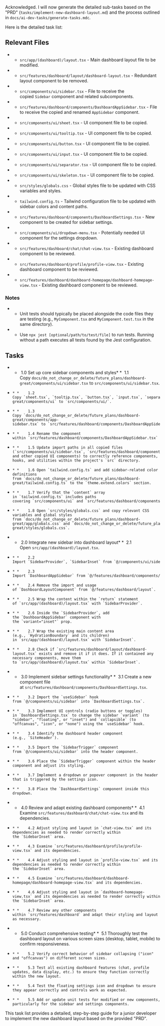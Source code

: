 Acknowledged. I will now generate the detailed sub-tasks based on the "PRD" (`tasks/implement-new-dashboard-layout.md`) and the process outlined in `docs/ai-dev-tasks/generate-tasks.mdc`.

Here is the detailed task list:

## Relevant Files

* *   `src/app/(dashboard)/layout.tsx` \- Main dashboard layout file to be modified.
* *   `src/features/dashboard/layout/dashboard-layout.tsx` \- Redundant layout component to be removed.
* *   `src/components/ui/sidebar.tsx` \- File to receive the copied `Sidebar` component and related subcomponents.
* *   `src/features/dashboard/components/DashboardAppSidebar.tsx` \- File to receive the copied and renamed `AppSidebar` component.
* *   `src/components/ui/sheet.tsx` \- UI component file to be copied.
* *   `src/components/ui/tooltip.tsx` \- UI component file to be copied.
* *   `src/components/ui/button.tsx` \- UI component file to be copied.
* *   `src/components/ui/input.tsx` \- UI component file to be copied.
* *   `src/components/ui/separator.tsx` \- UI component file to be copied.
* *   `src/components/ui/skeleton.tsx` \- UI component file to be copied.
* *   `src/styles/globals.css` \- Global styles file to be updated with CSS variables and styles.
* *   `tailwind.config.ts` \- Tailwind configuration file to be updated with sidebar colors and content paths.
* *   `src/features/dashboard/components/DashboardSettings.tsx` \- New component to be created for sidebar settings.
* *   `src/components/ui/dropdown-menu.tsx` \- Potentially needed UI component for the settings dropdown.
* *   `src/features/dashboard/chat/chat-view.tsx` \- Existing dashboard component to be reviewed.
* *   `src/features/dashboard/profile/profile-view.tsx` \- Existing dashboard component to be reviewed.
* *   `src/features/dashboard/dashboard-homepage/dashboard-homepage-view.tsx` \- Existing dashboard component to be reviewed.

### Notes

* *   Unit tests should typically be placed alongside the code files they are testing (e.g., `MyComponent.tsx` and `MyComponent.test.tsx` in the same directory).
* *   Use `npx jest [optional/path/to/test/file]` to run tests. Running without a path executes all tests found by the Jest configuration.

## Tasks

* *    1.0 Set up core sidebar components and styles* *    1.1 Copy `docs/do_not_change_or_delete/future_plans/dashboard-great/components/ui/sidebar.tsx` to `src/components/ui/sidebar.tsx`.
*     * *    1.2 Copy `sheet.tsx`, `tooltip.tsx`, `button.tsx`, `input.tsx`, `separator.tsx`, `skeleton.tsx` from `docs/do_not_change_or_delete/future_plans/dashboard-great/components/ui` to `src/components/ui/`.
*     * *    1.3 Copy `docs/do_not_change_or_delete/future_plans/dashboard-great/components/app-sidebar.tsx` to `src/features/dashboard/components/DashboardAppSidebar.tsx`.
*     * *    1.4 Rename the component within `src/features/dashboard/components/DashboardAppSidebar.tsx` to `DashboardAppSidebar`.
*     * *    1.5 Update import paths in all copied files (`src/components/ui/sidebar.tsx`, `src/features/dashboard/components/DashboardAppSidebar.tsx`, and other copied UI components) to correctly reference components, hooks, and utilities within the project's `src` directory.
*     * *    1.6 Open `tailwind.config.ts` and add sidebar-related color definitions from `docs/do_not_change_or_delete/future_plans/dashboard-great/tailwind.config.ts` to the `theme.extend.colors` section.
*     * *    1.7 Verify that the `content` array in `tailwind.config.ts` includes paths covering `src/components/ui` and `src/features/dashboard/components`.
*     * *    1.8 Open `src/styles/globals.css` and copy relevant CSS variables and global styles from `docs/do_not_change_or_delete/future_plans/dashboard-great/app/globals.css` and `docs/do_not_change_or_delete/future_plans/dashboard-great/styles/globals.css`.
* *    2.0 Integrate new sidebar into dashboard layout* *    2.1 Open `src/app/(dashboard)/layout.tsx`.
*     * *    2.2 Import `SidebarProvider`, `SidebarInset` from `@/components/ui/sidebar`.
*     * *    2.3 Import `DashboardAppSidebar` from `@/features/dashboard/components/DashboardAppSidebar`.
*     * *    2.4 Remove the import and usage of `DashboardLayoutComponent` from `@/features/dashboard/layout`.
*     * *    2.5 Wrap the content within the `return` statement of `src/app/(dashboard)/layout.tsx` with `SidebarProvider`.
*     * *    2.6 Inside the `SidebarProvider`, add the `DashboardAppSidebar` component with the `variant="inset"` prop.
*     * *    2.7 Wrap the existing main content area (e.g., `HydrationBoundary` and its children) in `src/app/(dashboard)/layout.tsx` with `SidebarInset`.
*     * *    2.8 Check if `src/features/dashboard/layout/dashboard-layout.tsx` exists and remove it if it does. If it contained any necessary components, move them to `src/app/(dashboard)/layout.tsx` within `SidebarInset`.
* *    3.0 Implement sidebar settings functionality* *    3.1 Create a new component file at `src/features/dashboard/components/DashboardSettings.tsx`.
*     * *    3.2 Import the `useSidebar` hook from `@/components/ui/sidebar` into `DashboardSettings.tsx`.
*     * *    3.3 Implement UI controls (radio buttons or toggles) in `DashboardSettings.tsx` to change the sidebar `variant` (to "sidebar", "floating", or "inset") and `collapsible` (to "offcanvas", "icon", or "none") using the `useSidebar` hook.
*     * *    3.4 Identify the dashboard header component (e.g., `SiteHeader`).
*     * *    3.5 Import the `SidebarTrigger` component from `@/components/ui/sidebar` into the header component.
*     * *    3.6 Place the `SidebarTrigger` component within the header component and adjust its styling.
*     * *    3.7 Implement a dropdown or popover component in the header that is triggered by the settings icon.
*     * *    3.8 Place the `DashboardSettings` component inside this dropdown.
* *    4.0 Review and adapt existing dashboard components* *    4.1 Examine `src/features/dashboard/chat/chat-view.tsx` and its dependencies.
*     * *    4.2 Adjust styling and layout in `chat-view.tsx` and its dependencies as needed to render correctly within the `SidebarInset` area.
*     * *    4.3 Examine `src/features/dashboard/profile/profile-view.tsx` and its dependencies.
*     * *    4.4 Adjust styling and layout in `profile-view.tsx` and its dependencies as needed to render correctly within the `SidebarInset` area.
*     * *    4.5 Examine `src/features/dashboard/dashboard-homepage/dashboard-homepage-view.tsx` and its dependencies.
*     * *    4.6 Adjust styling and layout in `dashboard-homepage-view.tsx` and its dependencies as needed to render correctly within the `SidebarInset` area.
*     * *    4.7 Review any other components within `src/features/dashboard` and adapt their styling and layout as necessary.
* *    5.0 Conduct comprehensive testing* *    5.1 Thoroughly test the dashboard layout on various screen sizes (desktop, tablet, mobile) to confirm responsiveness.
*     * *    5.2 Verify correct behavior of sidebar collapsing ("icon" and "offcanvas") on different screen sizes.
*     * *    5.3 Test all existing dashboard features (chat, profile updates, data display, etc.) to ensure they function correctly within the new layout.
*     * *    5.4 Test the floating settings icon and dropdown to ensure they appear correctly and controls work as expected.
*     * *    5.5 Add or update unit tests for modified or new components, particularly for the sidebar and settings components.

This task list provides a detailed, step-by-step guide for a junior developer to implement the new dashboard layout based on the provided "PRD".